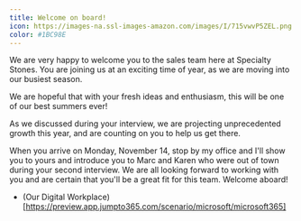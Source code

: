 ```yaml
---
title: Welcome on board!
icon: https://images-na.ssl-images-amazon.com/images/I/715vwvP5ZEL.png
color: #1BC98E
---
```

We are very happy to welcome you to the sales team here at Specialty Stones. You are joining us at an exciting time of year, as we are moving into our busiest season.

We are hopeful that with your fresh ideas and enthusiasm, this will be one of our best summers ever!

As we discussed during your interview, we are projecting unprecedented growth this year, and are counting on you to help us get there.

When you arrive on Monday, November 14, stop by my office and I'll show you to yours and introduce you to Marc and Karen who were out of town during your second interview. We are all looking forward to working with you and are certain that you'll be a great fit for this team. Welcome aboard!

- (Our Digital Workplace)[https://preview.app.jumpto365.com/scenario/microsoft/microsoft365]
